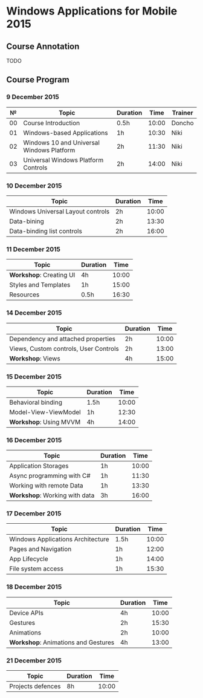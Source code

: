 # Windows Applications for Mobile 2015

##  Course Annotation

TODO

##  Course Program

### 9 December 2015

| №   | Topic                                     | Duration | Time  | Trainer |
| --- | ----------------------------------------- | -------- | ----- | ------- |
| 00  | Course Introduction                       | 0.5h     | 10:00 | Doncho  |
| 01  | Windows-based Applications                | 1h       | 10:30 | Niki    |
| 02  | Windows 10 and Universal Windows Platform | 2h       | 11:30 | Niki    |
| 03  | Universal Windows Platform Controls       | 2h       | 14:00 | Niki    |

### 10 December 2015

| Topic                             | Duration | Time  |
| --------------------------------- | -------- | ----- |
| Windows Universal Layout controls | 2h       | 10:00 | 
| Data-bining                       | 2h       | 13:30 |
| Data-binding list controls        | 2h       | 16:00 |

### 11 December 2015

| Topic                     | Duration | Time  |
| --------------------------| -------- | ----- |
| **Workshop**: Creating UI | 4h       | 10:00 |
| Styles and Templates      | 1h       | 15:00 |
| Resources                 | 0.5h     | 16:30 | 

### 14 December 2015

| Topic                                 | Duration | Time  |
| ------------------------------------- | -------- | ----- |
| Dependency and attached properties    | 2h       | 10:00 |
| Views, Custom controls, User Controls | 2h       | 13:00 |
| **Workshop**: Views                   | 4h       | 15:00 |

### 15 December 2015

| Topic                    | Duration | Time  |
| -------------------------| -------- | ----- |
| Behavioral binding       | 1.5h     | 10:00 |
| Model-View-ViewModel     | 1h       | 12:30 |
| **Workshop**: Using MVVM | 4h       | 14:00 |

### 16 December 2015

| Topic                           | Duration | Time  |
| --------------------------------| -------- | ----- |
| Application Storages            | 1h       | 10:00 |
| Async programming with C#       | 1h       | 11:30 |
| Working with remote Data        | 1h       | 13:30 |
| **Workshop**: Working with data | 3h       | 16:00 |

### 17 December 2015

| Topic                             | Duration | Time  |
| ----------------------------------| -------- | ----- |
| Windows Applications Architecture | 1.5h     | 10:00 |
| Pages and Navigation              | 1h       | 12:00 |
| App Lifecycle                     | 1h       | 14:00 |
| File system access                | 1h       | 15:30 |

### 18 December 2015

| Topic                                 | Duration | Time  |
| ------------------------------------- | -------- | ----- |
| Device APIs                           | 4h       | 10:00 |
| Gestures                              | 2h       | 15:30 |
| Animations                            | 2h       | 10:00 |
| **Workshop**: Animations and Gestures | 4h       | 13:00 |

### 21 December 2015 

| Topic             | Duration | Time  |
| ----------------- | -------- | ----- |
| Projects defences | 8h       | 10:00 |
